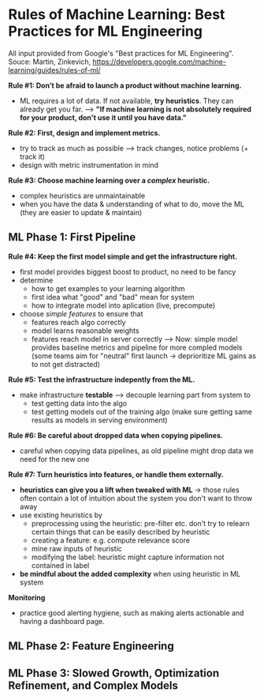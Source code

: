 # Rules of Machine Learning: Best Practices for ML Engineering

All input provided from Google's "Best practices for ML Engineering". <br>
Souce: Martin, Zinkevich, https://developers.google.com/machine-learning/guides/rules-of-ml/

**Rule #1: Don’t be afraid to launch a product without machine learning.**
- ML requires a lot of data. If not available, **try heuristics**. They can already get you far.
--> **"If machine learning is not absolutely required for your product, don't use it until you have data."**

**Rule #2: First, design and implement metrics.**
- try to track as much as possible --> track changes, notice problems (+ track it)
- design with metric instrumentation in mind

**Rule #3: Choose machine learning over a _complex_ heuristic.**
- complex heuristics are unmaintainable
- when you have the data & understanding of what to do, move the ML (they are easier to update & maintain)

## ML Phase 1: First Pipeline

**Rule #4: Keep the first model simple and get the infrastructure right.**
- first model provides biggest boost to product, no need to be fancy
- determine
  - how to get examples to your learning algorithm
  - first idea what "good" and "bad" mean for system
  - how to integrate model into aplication (live, precompute)
- choose _simple features_ to ensure that
  - features reach algo correctly
  - model learns reasonable weights
  - features reach model in server correctly
--> Now: simple model provides baseline metrics and pipeline for more compled models (some teams aim for "neutral" first launch -> deprioritize ML gains as to not get distracted)

**Rule #5: Test the infrastructure indepently from the ML.**
- make infrastructure **testable** --> decouple learning part from system to
  - test getting data into the algo
  - test getting models out of the training algo (make sure getting same results as models in serving environment)
  
**Rule #6: Be careful about dropped data when copying pipelines.**
- careful when copying data pipelines, as old pipeline might drop data we need for the new one

**Rule #7: Turn heuristics into features, or handle them externally.**
- **heuristics can give you a lift when tweaked with ML** -> those rules often contain a lot of intuition about the system you don't want to throw away
- use existing heuristics by
  - preprocessing using the heuristic: pre-filter etc. don't try to relearn certain things that can be easily described by heuristic
  - creating a feature: e.g. compute relevance score
  - mine raw inputs of heuristic
  - modifying the label: heuristic might capture information not contained in label
- **be mindful about the added complexity** when using heuristic in ML system

**Monitoring**
- practice good alerting hygiene, such as making alerts actionable and having a dashboard page.

## ML Phase 2: Feature Engineering

## ML Phase 3: Slowed Growth, Optimization Refinement, and Complex Models

